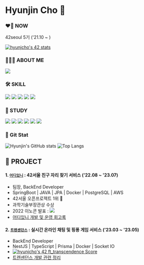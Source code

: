 

# Hyunjin Cho 👋

### ❤️‍🔥 NOW

42seoul 5기 ('21.10 ~ )
  
[![hyunjcho's 42 stats](https://badge42.vercel.app/api/v2/clk2bw5y1000608mniwbi5kwj/stats?cursusId=21&coalitionId=87)](https://github.com/JaeSeoKim/badge42)

### 🙋🏻‍♀️ ABOUT ME

[<img src="https://img.shields.io/badge/하이초로그-6DB33F?style=for-the-badge&logo=velog&logoColor=white">](https://velog.io/@highcho)

  
### 🛠️ SKILL
<img src="https://img.shields.io/badge/springboot-6DB33F?style=for-the-badge&logo=springboot&logoColor=white"> <img src="https://img.shields.io/badge/java-FF9A00?style=for-the-badge&logoColor=white"> <img src="https://img.shields.io/badge/c-A8B9CC?style=for-the-badge&logo=c&logoColor=white"> <img src="https://img.shields.io/badge/c++-00599C?style=for-the-badge&logo=cplusplus&logoColor=white"> <img src="https://img.shields.io/badge/docker-2496ED?style=for-the-badge&logo=docker&logoColor=white">

### 📝 STUDY
<img src="https://img.shields.io/badge/nestjs-E0234E?style=for-the-badge&logo=nestjs&logoColor=white"> <img src="https://img.shields.io/badge/typescript-3178C6?style=for-the-badge&logo=typescript&logoColor=white"> <img src="https://img.shields.io/badge/python-3776AB?style=for-the-badge&logo=python&logoColor=white"> <img src="https://img.shields.io/badge/prisma-2D3748?style=for-the-badge&logo=prisma&logoColor=white"> <img src="https://img.shields.io/badge/postgresql-4169E1?style=for-the-badge&logo=postgresql&logoColor=white"> <img src="https://img.shields.io/badge/aws-232F3E?style=for-the-badge&logo=amazonaws&logoColor=white">

### 💫 Git Stat
![Hyunjin's GitHub stats](https://github-readme-stats.vercel.app/api?username=highjcho&hide=stars) ![Top Langs](https://github-readme-stats.vercel.app/api/top-langs/?username=highjcho&layout=compact)


## 🌿 PROJECT
#### 1. [`어디있니`](https://github.com/42Where/where42) : 42서울 친구 자리 찾기 서비스 ('22.08 ~ '23.07)
- 팀장, BackEnd Developer
- SpringBoot | JAVA | JPA | Docker | PostgreSQL | AWS
- 42서울 오픈프로젝트 1위 👑
- 과학기술부장관상 수상
- 2022 이노콘 발표 : [<img src="https://img.shields.io/badge/YouTube-FF0000?style=flat&logo=youtube&logoColor=white">](https://www.youtube.com/live/URFO7xm-Xe8?feature=share&t=4672)
- [어디있니 개발 및 운영 회고록](https://velog.io/@highcho/%EC%96%B4%EB%94%94%EC%9E%88%EB%8B%88-%ED%94%84%EB%A1%9C%EC%A0%9D%ED%8A%B8-%ED%9A%8C%EA%B3%A0%EB%A1%9D)

#### 2. [`트렌센던스`](https://github.com/WallyPfister/transcendence) : 실시간 온라인 채팅 및 핑퐁 게임 서비스 ('23.03 ~ '23.05)
- BackEnd Developer
- NestJS | TypeScript | Prisma | Docker | Socket IO
- [![hyunjcho's 42 ft_transcendence Score](https://badge42.vercel.app/api/v2/clk2bw5y1000608mniwbi5kwj/project/3089114)](https://github.com/JaeSeoKim/badge42)
- [트렌센던스 개발 관련 정리](https://future-plane-946.notion.site/Transcendence-d9ff7e05c764453383332b6e06f29736?pvs=4)
